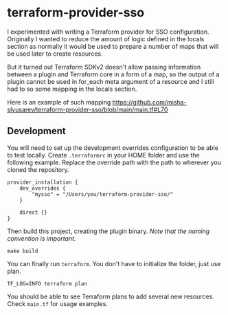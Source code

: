 # terraform-provider-sso
I experimented with writing a Terraform provider for SSO configuration. Originally I wanted to reduce the amount of logic
defined in the locals section as normally it would be used to prepare a number of maps that will be used later to create resources.

But it turned out Terraform SDKv2 doesn't allow passing information between a plugin and Terraform core
in a form of a map, so the output of a plugin cannot be used in for_each meta argument of a resource and I still had to so some mapping
in the locals section.

Here is an example of such mapping https://github.com/misha-slyusarev/terraform-provider-sso/blob/main/main.tf#L70

## Development
You will need to set up the development overrides configuration to be able to test locally. Create `.terraformrc` in your HOME folder and use the following example. Replace the override path with the path to wherever you cloned the repository.
```
provider_installation {
	dev_overrides {
		"mysso" = "/Users/you/terraform-provider-sso/"
	}

	direct {}
}
```

Then build this project, creating the plugin binary. *Note that the naming convention is important.*
```
make build
```

You can finally run `terraform`. You don't have to initialize the folder, just use plan.
```
TF_LOG=INFO terraform plan
```
You should be able to see Terraform plans to add several new resources. Check `main.tf` for usage examples.
